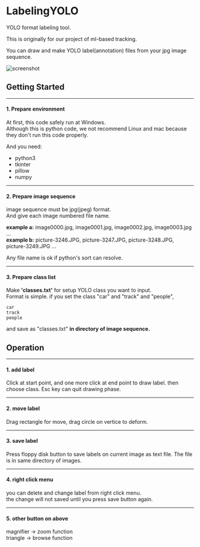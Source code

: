# LabelingYOLO
YOLO format labeling tool.  

This is originally for our project of ml-based tracking.

You can draw and make YOLO label(annotation) files from your jpg image sequence.

![screenshot](https://github.com/utagoeinc/LabelingYOLO/blob/images/src/screenshot.PNG)

## Getting Started
___
#### 1. Prepare environment  
At first, this code safely run at Windows.  
Although this is python code, we not recommend Linux and mac because they don't run this code properly.

And you need:  
- python3
- tkinter
- pillow
- numpy

___
#### 2. Prepare image sequence  
image sequence must be jpg(jpeg) format.  
And give each image numbered file name.  
	
__example a:__ image0000.jpg, image0001.jpg, image0002.jpg, image0003.jpg ...  
__example b:__ picture-3246.JPG, picture-3247.JPG, picture-3248.JPG, picture-3249.JPG ...  

Any file name is ok if python's sort can resolve.

___
#### 3. Prepare class list  
Make __'classes.txt'__ for setup YOLO class you want to input.  
Format is simple. if you set the class "car" and "track" and "people",

	car
	track
	people
	
and save as "classes.txt" __in directory of image sequence.__

## Operation
___
#### 1. add label  
Click at start point, and one more click at end point to draw label. then choose class.
Esc key can quit drawing phase.
___
#### 2. move label  
Drag rectangle for move, drag circle on vertice to deform.  
___
#### 3. save label
Press floppy disk button to save labels on current image as text file. The file is in same directory of images.  
___
#### 4. right click menu  
you can delete and change label from right click menu.  
the change will not saved until you press save button again.
___
#### 5. other button on above
magnifier -> zoom function  
triangle -> browse function
